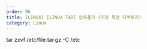 ```yaml
---
order: 96
title: (LINUX) [LINUX TAR] 압축풀기 (지정 특정 디렉토리)
category: Linux
---
```


tar zxvf /etc/file.tar.gz -C /etc